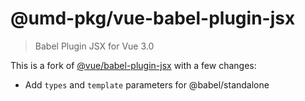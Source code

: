 # @umd-pkg/vue-babel-plugin-jsx

> Babel Plugin JSX for Vue 3.0

This is a fork of [@vue/babel-plugin-jsx](https://www.npmjs.com/package/@vue/babel-plugin-jsx) with a few changes:

- Add `types` and `template` parameters for @babel/standalone